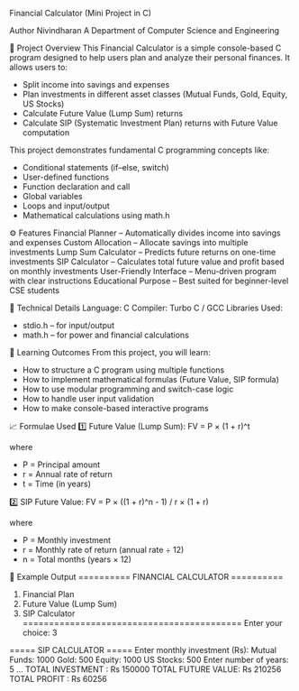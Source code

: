 Financial Calculator (Mini Project in C)

Author
Nivindharan A 
Department of Computer Science and Engineering

🧾 Project Overview
This Financial Calculator is a simple console-based C program designed to help users plan and analyze their personal finances. 
It allows users to:
- Split income into savings and expenses
- Plan investments in different asset classes (Mutual Funds, Gold, Equity, US Stocks)
- Calculate Future Value (Lump Sum) returns
- Calculate SIP (Systematic Investment Plan) returns with Future Value computation

This project demonstrates fundamental C programming concepts like:
- Conditional statements (if–else, switch)
- User-defined functions
- Function declaration and call
- Global variables
- Loops and input/output
- Mathematical calculations using math.h

⚙️ Features
 Financial Planner – Automatically divides income into savings and expenses
 Custom Allocation – Allocate savings into multiple investments
 Lump Sum Calculator – Predicts future returns on one-time investments
 SIP Calculator – Calculates total future value and profit based on monthly investments
 User-Friendly Interface – Menu-driven program with clear instructions
 Educational Purpose – Best suited for beginner-level CSE students

🧩 Technical Details
Language: C
Compiler: Turbo C / GCC
Libraries Used:
- stdio.h – for input/output
- math.h – for power and financial calculations

🧠 Learning Outcomes
From this project, you will learn:
- How to structure a C program using multiple functions
- How to implement mathematical formulas (Future Value, SIP formula)
- How to use modular programming and switch-case logic
- How to handle user input validation
- How to make console-based interactive programs

📈 Formulae Used
1️⃣ Future Value (Lump Sum):
FV = P × (1 + r)^t

where
- P = Principal amount
- r = Annual rate of return
- t = Time (in years)

2️⃣ SIP Future Value:
FV = P × ((1 + r)^n - 1) / r × (1 + r)

where
- P = Monthly investment
- r = Monthly rate of return (annual rate ÷ 12)
- n = Total months (years × 12)

🧮 Example Output
========== FINANCIAL CALCULATOR ==========
1. Financial Plan
2. Future Value (Lump Sum)
3. SIP Calculator
==========================================
Enter your choice: 3

===== SIP CALCULATOR =====
Enter monthly investment (Rs):
Mutual Funds: 1000
Gold: 500
Equity: 1000
US Stocks: 500
Enter number of years: 5
...
TOTAL INVESTMENT : Rs 150000
TOTAL FUTURE VALUE: Rs 210256
TOTAL PROFIT      : Rs 60256
